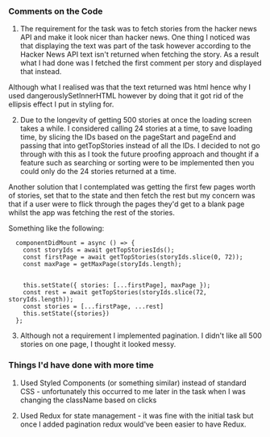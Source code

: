 ### Comments on the Code

1. The requirement for the task was to fetch stories from the hacker news API and make it look nicer than hacker news. One thing I noticed was that displaying the text was part of the task however according to the Hacker News API text isn't returned when fetching the story. As a result what I had done was I fetched the first comment per story and displayed that instead.

Although what I realised was that the text returned was html hence why I used dangerouslySetInnerHTML however by doing that it got rid of the ellipsis effect I put in styling for.

2. Due to the longevity of getting 500 stories at once the loading screen takes a while. I considered calling 24 stories at a time, to save loading time, by slicing the IDs based on the pageStart and pageEnd and passing that into getTopStories instead of all the IDs. I decided to not go through with this as I took the future proofing approach and thought if a feature such as searching or sorting were to be implemented then you could only do the 24 stories returned at a time.

Another solution that I contemplated was getting the first few pages worth of stories, set that to the state and then fetch the rest but my concern was that if a user were to flick through the pages they'd get to a blank page whilst the app was fetching the rest of the stories.

Something like the following:

```
  componentDidMount = async () => {
    const storyIds = await getTopStoriesIds();
    const firstPage = await getTopStories(storyIds.slice(0, 72));
    const maxPage = getMaxPage(storyIds.length);


    this.setState({ stories: [...firstPage], maxPage });
    const rest = await getTopStories(storyIds.slice(72, storyIds.length));
    const stories = [...firstPage, ...rest]
    this.setState({stories})
  };
```

3. Although not a requirement I implemented pagination. I didn't like all 500 stories on one page, I thought it looked messy.

### Things I'd have done with more time

1. Used Styled Components (or something similar) instead of standard CSS - unfortunately this occurred to me later in the task when I was changing the className based on clicks

2. Used Redux for state management - it was fine with the initial task but once I added pagination redux would've been easier to have Redux.
